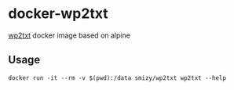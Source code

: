 # docker-wp2txt

[wp2txt](https://github.com/yohasebe/wp2txt) docker image based on alpine

## Usage
```
docker run -it --rm -v $(pwd):/data smizy/wp2txt wp2txt --help
```